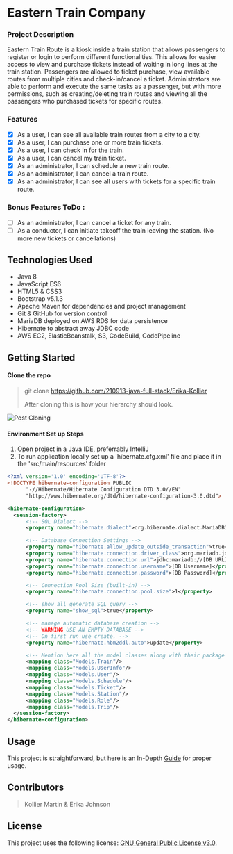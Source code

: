 # Eastern Train Company

### Project Description

Eastern Train Route is a kiosk inside a train station that allows passengers to register or login to perform different functionalities. This allows for easier access to view and purchase tickets instead of waiting in long lines at the train station. Passengers are allowed to ticket purchase, view available routes from multiple cities and check-in/cancel a ticket. Administrators are able to perform and execute the same tasks as a passenger, but with more permissions, such as creating/deleting train routes and viewing all the passengers who purchased tickets for specific routes.

### Features
- [x] As a user, I can see all available train routes from a city to a city.
- [x] As a user, I can purchase one or more train tickets.
- [x] As a user, I can check in for the train.
- [x] As a user, I can cancel my train ticket.
- [x] As an administrator, I can schedule a new train route.
- [x] As an administrator, I can cancel a train route.
- [x] As an administrator, I can see all users with tickets for a specific train route.

### Bonus Features ToDo :
- [ ] As an administrator, I can cancel a ticket for any train.
- [ ] As a conductor, I can initiate takeoff the train leaving the station. (No more new tickets or cancellations)

## Technologies Used
* Java 8 
* JavaScript ES6
* HTML5 & CSS3 
* Bootstrap v5.1.3
* Apache Maven for dependencies and project management
* Git & GitHub for version control
* MariaDB deployed on AWS RDS for data persistence
* Hibernate to abstract away JDBC code
* AWS EC2, ElasticBeanstalk, S3, CodeBuild, CodePipeline

## Getting Started

#### Clone the repo
> git clone https://github.com/210913-java-full-stack/Erika-Kollier
> 
> After cloning this is how your hierarchy should look.

![Post Cloning](https://user-images.githubusercontent.com/42616274/140777196-4f6bc600-5c16-4aa1-9e58-55860a75fc2c.png)

#### Environment Set up Steps
1. Open project in a Java IDE, preferrably IntelliJ
2. To run application locally set up a 'hibernate.cfg.xml' file and place it in the 'src/main/resources' folder
  ```xml
  <?xml version='1.0' encoding='UTF-8'?>
<!DOCTYPE hibernate-configuration PUBLIC
        "-//Hibernate/Hibernate Configuration DTD 3.0//EN"
        "http://www.hibernate.org/dtd/hibernate-configuration-3.0.dtd">

<hibernate-configuration>
    <session-factory>
        <!-- SQL Dialect -->
        <property name="hibernate.dialect">org.hibernate.dialect.MariaDB103Dialect</property>

        <!-- Database Connection Settings -->
        <property name="hibernate.allow_update_outside_transaction">true</property>
        <property name="hibernate.connection.driver_class">org.mariadb.jdbc.Driver</property>
        <property name="hibernate.connection.url">jdbc:mariadb://[DB URL]</property>
        <property name="hibernate.connection.username">[DB Username]</property>
        <property name="hibernate.connection.password">[DB Password]</property>

        <!-- Connection Pool Size (built-in) -->
        <property name="hibernate.connection.pool.size">1</property>

        <!-- show all generate SQL query -->
        <property name="show_sql">true</property>

        <!-- manage automatic database creation -->
        <!-- WARNING USE AN EMPTY DATABASE -->
        <!-- On first run use create. -->
        <property name="hibernate.hbm2ddl.auto">update</property>

        <!-- Mention here all the model classes along with their package name -->
        <mapping class="Models.Train"/>
        <mapping class="Models.UserInfo"/>
        <mapping class="Models.User"/>
        <mapping class="Models.Schedule"/>
        <mapping class="Models.Ticket"/>
        <mapping class="Models.Station"/>
        <mapping class="Models.Role"/>
        <mapping class="Models.Trip"/>
    </session-factory>
</hibernate-configuration>
```
## Usage
This project is straightforward, but here is an In-Depth [Guide](images/README.md) for proper usage.

## Contributors

> Kollier Martin & Erika Johnson

## License

This project uses the following license: [GNU General Public License v3.0](LICENSE).
